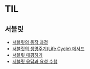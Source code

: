 # TIL

## 서블릿

- [서블릿의 동작 과정](servlet/servlet-operation.md)
- [서블릿의 생명주기(Life Cycle) 메서드](servlet/servlet-life-cycle-method.md)
- [서블릿 매핑하기](servlet/servlet-mapping.md)
- [서블릿 응답과 요청 수행](servlet/client-servlet.md)